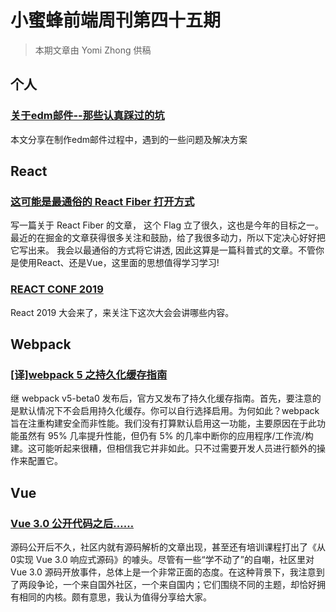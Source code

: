 # 小蜜蜂前端周刊第四十五期

> 本期文章由 Yomi Zhong 供稿

## 个人

### [关于edm邮件--那些认真踩过的坑](https://yomizhong.github.io/2019/10/17/%E5%85%B3%E4%BA%8Eedm%E9%82%AE%E4%BB%B6-%E9%82%A3%E4%BA%9B%E8%AE%A4%E7%9C%9F%E8%B8%A9%E8%BF%87%E7%9A%84%E5%9D%91/#more)

本文分享在制作edm邮件过程中，遇到的一些问题及解决方案

## React

### [这可能是最通俗的 React Fiber 打开方式](https://juejin.im/post/5dadc6045188255a270a0f85#heading-0)

写一篇关于 React Fiber 的文章， 这个 Flag 立了很久，这也是今年的目标之一。 最近的在掘金的文章获得很多关注和鼓励，给了我很多动力，所以下定决心好好把它写出来。 我会以最通俗的方式将它讲透, 因此这算是一篇科普式的文章。不管你是使用React、还是Vue，这里面的思想值得学习学习!

### [REACT CONF 2019](https://conf.reactjs.org/schedule.html)

React 2019 大会来了，来关注下这次大会会讲哪些内容。

## Webpack

### [[译]webpack 5 之持久化缓存指南](https://mp.weixin.qq.com/s/oB5eYax_NndcM5IinPgzNQ)

继 webpack v5-beta0 发布后，官方又发布了持久化缓存指南。首先，要注意的是默认情况下不会启用持久化缓存。你可以自行选择启用。为何如此？webpack 旨在注重构建安全而非性能。我们没有打算默认启用这一功能，主要原因在于此功能虽然有 95% 几率提升性能，但仍有 5% 的几率中断你的应用程序/工作流/构建。这可能听起来很糟，但相信我它并非如此。只不过需要开发人员进行额外的操作来配置它。

## Vue

### [Vue 3.0 公开代码之后……](https://mp.weixin.qq.com/s/_9XaMyAv0NjJRvwKEEleuw)

源码公开后不久，社区内就有源码解析的文章出现，甚至还有培训课程打出了《从0实现 Vue 3.0 响应式源码》的噱头。尽管有一些“学不动了”的自嘲，社区里对 Vue 3.0 源码开放事件，总体上是一个非常正面的态度。在这种背景下，我注意到了两段争论，一个来自国外社区，一个来自国内；它们围绕不同的主题，却恰好拥有相同的内核。颇有意思，我认为值得分享给大家。

